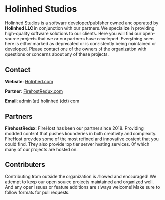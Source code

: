 # Holinhed Studios

Holinhed Studios is a software developer/publisher owned and operated by **Holinhed LLC** in conjunction with our partners. We specialize in providing high-quality software solutions to our clients. Here you will find our open-source projects that we or our partners have developed. Everything seen here is either marked as deprecated or is consistently being maintained or developed. Please contact one of the owners of the organization with questions or concerns about any of these projects. 

## Contact

**Website**: [Holinhed.com](https://holinhed.com)

**Partner**: [FirehostRedux.com](https://firehostredux.com)

**Email**: admin (at) holinhed (dot) com

## Partners

**FirehostRedux**: FireHost has been our partner since 2018. Providing modded content that pushes bounderies in both creativity and complexity. FireHost provides some of the most refined and innovative content that you could find. They also provide top tier server hosting services. Of which many of our projects are hosted on.

## Contributers

Contributing from outside the organization is allowed and encouraged! We attempt to keep our open source projects maintained and organized well. And any open issues or feature additions are always welcome! Make sure to follow formats for pull requests.

